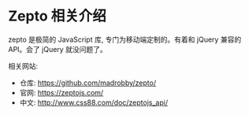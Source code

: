 # Zepto 相关介绍
zepto 是极简的 JavaScript 库, 专门为移动端定制的。有着和 jQuery 兼容的 API。会了 jQuery 就没问题了。

相关网站:
- 仓库: https://github.com/madrobby/zepto/
- 官网: https://zeptojs.com/
- 中文: http://www.css88.com/doc/zeptojs_api/

